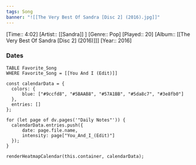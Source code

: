 ```yaml
---
tags: Song  
banner: "![[The Very Best Of Sandra [Disc 2] (2016).jpg]]"
---
```

[Time:: 4:02]
[Artist:: [[Sandra]] ]
[Genre:: Pop]
[Played:: 20]
[Album:: [[The Very Best Of Sandra [Disc 2] (2016)]]]
[Year:: 2016]
### Dates
````dataview
TABLE Favorite_Song
WHERE Favorite_Song = [[You And I (Edit)]]
````
  ```dataviewjs
const calendarData = { 
	colors: { 
		blue: ["#9ccfd8", "#5BAAB8", "#57A1BB", "#5da8c7", "#3e8fb0"] 
	}, 
	entries: [] 
}; 

for (let page of dv.pages('"Daily Notes"')) { 
	calendarData.entries.push({ 
		date: page.file.name, 
		intensity: page["You_And_I_(Edit)"]
	}); 
} 

renderHeatmapCalendar(this.container, calendarData);
```
